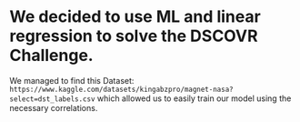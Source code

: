 # We decided to use ML and linear regression to solve the DSCOVR Challenge.
We managed to find this Dataset:
`https://www.kaggle.com/datasets/kingabzpro/magnet-nasa?select=dst_labels.csv` which allowed us to easily train our model using the
necessary correlations.
